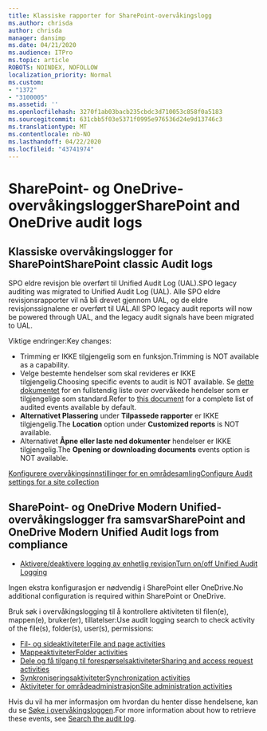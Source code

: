 ```yaml
---
title: Klassiske rapporter for SharePoint-overvåkingslogg
ms.author: chrisda
author: chrisda
manager: dansimp
ms.date: 04/21/2020
ms.audience: ITPro
ms.topic: article
ROBOTS: NOINDEX, NOFOLLOW
localization_priority: Normal
ms.custom:
- "1372"
- "3100005"
ms.assetid: ''
ms.openlocfilehash: 3270f1ab03bacb235cbdc3d710053c858f0a5183
ms.sourcegitcommit: 631cbb5f03e5371f0995e976536d24e9d13746c3
ms.translationtype: MT
ms.contentlocale: nb-NO
ms.lasthandoff: 04/22/2020
ms.locfileid: "43741974"
---
```

# <a name="sharepoint-and-onedrive-audit-logs"></a><span data-ttu-id="cbb38-102">SharePoint- og OneDrive-overvåkingslogger</span><span class="sxs-lookup"><span data-stu-id="cbb38-102">SharePoint and OneDrive audit logs</span></span>

## <a name="sharepoint-classic-audit-logs"></a><span data-ttu-id="cbb38-103">Klassiske overvåkingslogger for SharePoint</span><span class="sxs-lookup"><span data-stu-id="cbb38-103">SharePoint classic Audit logs</span></span>

<span data-ttu-id="cbb38-104">SPO eldre revisjon ble overført til Unified Audit Log (UAL).</span><span class="sxs-lookup"><span data-stu-id="cbb38-104">SPO legacy auditing was migrated to Unified Audit Log (UAL).</span></span> <span data-ttu-id="cbb38-105">Alle SPO eldre revisjonsrapporter vil nå bli drevet gjennom UAL, og de eldre revisjonssignalene er overført til UAL.</span><span class="sxs-lookup"><span data-stu-id="cbb38-105">All SPO legacy audit reports will now be powered through UAL, and the legacy audit signals have been migrated to UAL.</span></span>

<span data-ttu-id="cbb38-106">Viktige endringer:</span><span class="sxs-lookup"><span data-stu-id="cbb38-106">Key changes:</span></span>

* <span data-ttu-id="cbb38-107">Trimming er IKKE tilgjengelig som en funksjon.</span><span class="sxs-lookup"><span data-stu-id="cbb38-107">Trimming is NOT available as a capability.</span></span>
* <span data-ttu-id="cbb38-108">Velge bestemte hendelser som skal revideres er IKKE tilgjengelig.</span><span class="sxs-lookup"><span data-stu-id="cbb38-108">Choosing specific events to audit is NOT available.</span></span> <span data-ttu-id="cbb38-109">Se [dette dokumentet](https://docs.microsoft.com/office365/securitycompliance/search-the-audit-log-in-security-and-compliance) for en fullstendig liste over overvåkede hendelser som er tilgjengelige som standard.</span><span class="sxs-lookup"><span data-stu-id="cbb38-109">Refer to [this document](https://docs.microsoft.com/office365/securitycompliance/search-the-audit-log-in-security-and-compliance) for a complete list of audited events available by default.</span></span>
* <span data-ttu-id="cbb38-110">**Alternativet Plassering** under **Tilpassede rapporter** er IKKE tilgjengelig.</span><span class="sxs-lookup"><span data-stu-id="cbb38-110">The **Location** option under **Customized reports** is NOT available.</span></span>
* <span data-ttu-id="cbb38-111">Alternativet **Åpne eller laste ned dokumenter** hendelser er IKKE tilgjengelig.</span><span class="sxs-lookup"><span data-stu-id="cbb38-111">The **Opening or downloading documents** events option is NOT available.</span></span>

[<span data-ttu-id="cbb38-112">Konfigurere overvåkingsinnstillinger for en områdesamling</span><span class="sxs-lookup"><span data-stu-id="cbb38-112">Configure Audit settings for a site collection</span></span>](https://support.office.com/article/Configure-audit-settings-for-a-site-collection-A9920C97-38C0-44F2-8BCB-4CF1E2AE22D2)

## <a name="sharepoint-and-onedrive-modern-unified-audit-logs-from-compliance"></a><span data-ttu-id="cbb38-113">SharePoint- og OneDrive Modern Unified-overvåkingslogger fra samsvar</span><span class="sxs-lookup"><span data-stu-id="cbb38-113">SharePoint and OneDrive Modern Unified Audit logs from compliance</span></span>

* [<span data-ttu-id="cbb38-114">Aktivere/deaktivere logging av enhetlig revisjon</span><span class="sxs-lookup"><span data-stu-id="cbb38-114">Turn on/off Unified Audit Logging</span></span>](https://docs.microsoft.com/office365/securitycompliance/turn-audit-log-search-on-or-off) 

<span data-ttu-id="cbb38-115">Ingen ekstra konfigurasjon er nødvendig i SharePoint eller OneDrive.</span><span class="sxs-lookup"><span data-stu-id="cbb38-115">No additional configuration is required within SharePoint or OneDrive.</span></span>

<span data-ttu-id="cbb38-116">Bruk søk i overvåkingslogging til å kontrollere aktiviteten til filen(e), mappen(e), bruker(er), tillatelser:</span><span class="sxs-lookup"><span data-stu-id="cbb38-116">Use audit logging search to check activity of the file(s), folder(s), user(s), permissions:</span></span>

* [<span data-ttu-id="cbb38-117">Fil- og sideaktiviteter</span><span class="sxs-lookup"><span data-stu-id="cbb38-117">File and page activities</span></span>](https://docs.microsoft.com/office365/securitycompliance/search-the-audit-log-in-security-and-compliance)
* [<span data-ttu-id="cbb38-118">Mappeaktiviteter</span><span class="sxs-lookup"><span data-stu-id="cbb38-118">Folder activities</span></span>](https://docs.microsoft.com/office365/securitycompliance/search-the-audit-log-in-security-and-compliance#folder-activities)
* [<span data-ttu-id="cbb38-119">Dele og få tilgang til forespørselsaktiviteter</span><span class="sxs-lookup"><span data-stu-id="cbb38-119">Sharing and access request activities</span></span>](https://docs.microsoft.com/office365/securitycompliance/search-the-audit-log-in-security-and-compliance#sharing-and-access-request-activities)
* [<span data-ttu-id="cbb38-120">Synkroniseringsaktiviteter</span><span class="sxs-lookup"><span data-stu-id="cbb38-120">Synchronization activities</span></span>](https://docs.microsoft.com/office365/securitycompliance/search-the-audit-log-in-security-and-compliance#synchronization-activities)
* [<span data-ttu-id="cbb38-121">Aktiviteter for områdeadministrasjon</span><span class="sxs-lookup"><span data-stu-id="cbb38-121">Site administration activities</span></span>](https://docs.microsoft.com/office365/securitycompliance/search-the-audit-log-in-security-and-compliance#site-administration-activities)

<span data-ttu-id="cbb38-122">Hvis du vil ha mer informasjon om hvordan du henter disse hendelsene, kan du se [Søke i overvåkingsloggen](https://docs.microsoft.com/office365/securitycompliance/search-the-audit-log-in-security-and-compliance#search-the-audit-log).</span><span class="sxs-lookup"><span data-stu-id="cbb38-122">For more information about how to retrieve these events, see [Search the audit log](https://docs.microsoft.com/office365/securitycompliance/search-the-audit-log-in-security-and-compliance#search-the-audit-log).</span></span>
